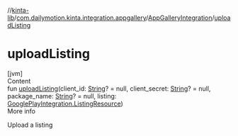 //[kinta-lib](../../../index.md)/[com.dailymotion.kinta.integration.appgallery](../index.md)/[AppGalleryIntegration](index.md)/[uploadListing](upload-listing.md)



# uploadListing  
[jvm]  
Content  
fun [uploadListing](upload-listing.md)(client_id: [String](https://kotlinlang.org/api/latest/jvm/stdlib/kotlin/-string/index.html)? = null, client_secret: [String](https://kotlinlang.org/api/latest/jvm/stdlib/kotlin/-string/index.html)? = null, package_name: [String](https://kotlinlang.org/api/latest/jvm/stdlib/kotlin/-string/index.html)? = null, listing: [GooglePlayIntegration.ListingResource](../../com.dailymotion.kinta.integration.googleplay.internal/-google-play-integration/-listing-resource/index.md))  
More info  


Upload a listing

  



